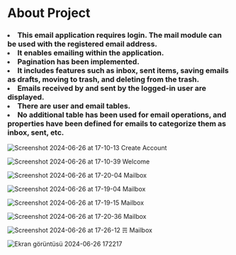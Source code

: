 <h1> About Project </h1>
<h3>
<li>This email application requires login. The mail module can be used with the registered email address.</li>
<li>It enables emailing within the application.</li>
<li>Pagination has been implemented.</li>
<li>It includes features such as inbox, sent items, saving emails as drafts, moving to trash, and deleting from the trash.</li>
<li>Emails received by and sent by the logged-in user are displayed.</li>
<li>There are user and email tables.</li>
<li>No additional table has been used for email operations, and properties have been defined for emails to categorize them as inbox, sent, etc.</li>
</h3>

![Screenshot 2024-06-26 at 17-10-13 Create Account](https://github.com/Faruk-Celik/UserMessageApplication/assets/72822335/62a7a302-767b-4adb-bd64-e39433efc8cb)

![Screenshot 2024-06-26 at 17-10-39 Welcome](https://github.com/Faruk-Celik/UserMessageApplication/assets/72822335/4da514ee-de4f-4657-af27-b55156173c26)

![Screenshot 2024-06-26 at 17-20-04 Mailbox](https://github.com/Faruk-Celik/UserMessageApplication/assets/72822335/aa1c25fb-bad7-41f4-abb5-9dd7cb4b29e1)

![Screenshot 2024-06-26 at 17-19-04 Mailbox](https://github.com/Faruk-Celik/UserMessageApplication/assets/72822335/17adc474-bb8d-4517-971f-967a998f9aa5)

![Screenshot 2024-06-26 at 17-19-15 Mailbox](https://github.com/Faruk-Celik/UserMessageApplication/assets/72822335/48d3e39f-622d-41ef-8ed4-9d977cd82c95)


![Screenshot 2024-06-26 at 17-20-36 Mailbox](https://github.com/Faruk-Celik/UserMessageApplication/assets/72822335/2764de3b-03c5-420d-923a-657b0f1b2a47)

![Screenshot 2024-06-26 at 17-26-12 ☴ Mailbox](https://github.com/Faruk-Celik/UserMessageApplication/assets/72822335/795e50bf-b4c5-4723-b080-6492c3cfa88c)

![Ekran görüntüsü 2024-06-26 172217](https://github.com/Faruk-Celik/UserMessageApplication/assets/72822335/bb1f9c84-8d45-4085-8599-bc090efbab96)


